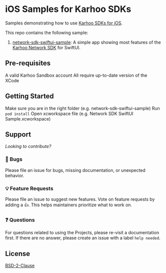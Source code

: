 # iOS Samples for Karhoo SDKs

Samples demonstrating how to use
[Karhoo SDKs for iOS](https://developer.karhoo.com/docs/build-apps-using-sdks).

This repo contains the following sample:

1. [network-sdk-swiftui-sample](network-sdk-swiftui-sample): A simple app showing most features of the [Karhoo Network SDK](https://developer.karhoo.com/docs/using-the-network-sdk) for SwiftUI.

## Pre-requisites

A valid Karhoo Sandbox account
All require up-to-date version of the XCode

## Getting Started

Make sure you are in the right folder (e.g. network-sdk-swiftui-sample)
Run `pod install`
Open xcworkspace file (e.g. Network SDK SwiftUI Sample.xcworkspace)

## Support

_Looking to contribute?_

### 🐛 Bugs

Please file an issue for bugs, missing documentation, or unexpected behavior.

### 💡 Feature Requests

Please file an issue to suggest new features. Vote on feature requests by adding
a 👍. This helps maintainers prioritize what to work on.

### ❓ Questions

For questions related to using the Projects, please re-visit a documentation first. If there are no answer, please create an issue with a label `help needed`.

## License
[BSD-2-Clause](./LICENSE)

